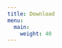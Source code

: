 ```yaml
---
title: Download
menu:
  main:
    weight: 40
---
```


<!--add blocks of content here to add more sections to the community page -->

